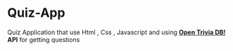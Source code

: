 # Quiz-App
Quiz Application that use Html , Css , Javascript and using **[Open Trivia DB!](https://opentdb.com/) API** for getting questions

